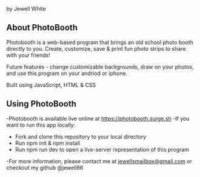 by Jewell White

## About PhotoBooth
  Photobooth is a web-based program that brings an old school photo booth directly to you. Create, customize, save & print fun photo strips to share with your friends!

  Future features - change customizable backgrounds, draw on your photos, and use this program on your andriod or iphone. 
  
  Built using JavaScript, HTML & CSS

## Using PhotoBooth

-Photobooth is available live online at https://photobooth.surge.sh
-If you want to run this app locally:
- Fork and clone this repository to your local directory
- Run npm init & npm install
- Run npm run dev to open a live-server representation of this program

-For more information, please contact me at jewellsmailbox@gmail.com or checkout my github @jewell86
